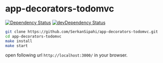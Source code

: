 # app-decorators-todomvc

<p>
    <a href="https://david-dm.org/SerkanSipahi/app-decorators-todomvc"><img src="https://david-dm.org/SerkanSipahi/david.svg" alt="Dependency Status"></a>
    <a href="https://david-dm.org/SerkanSipahi/app-decorators-todomvc/?type=dev"><img src="https://david-dm.org/SerkanSipahi/david/dev-status.svg" alt="devDependency Status"></a>
</p>


```bash
git clone https://github.com/SerkanSipahi/app-decorators-todomvc.git
cd app-decorators-todomvc
make install
make start
```

open following url `http://localhost:3000/` in your browser.